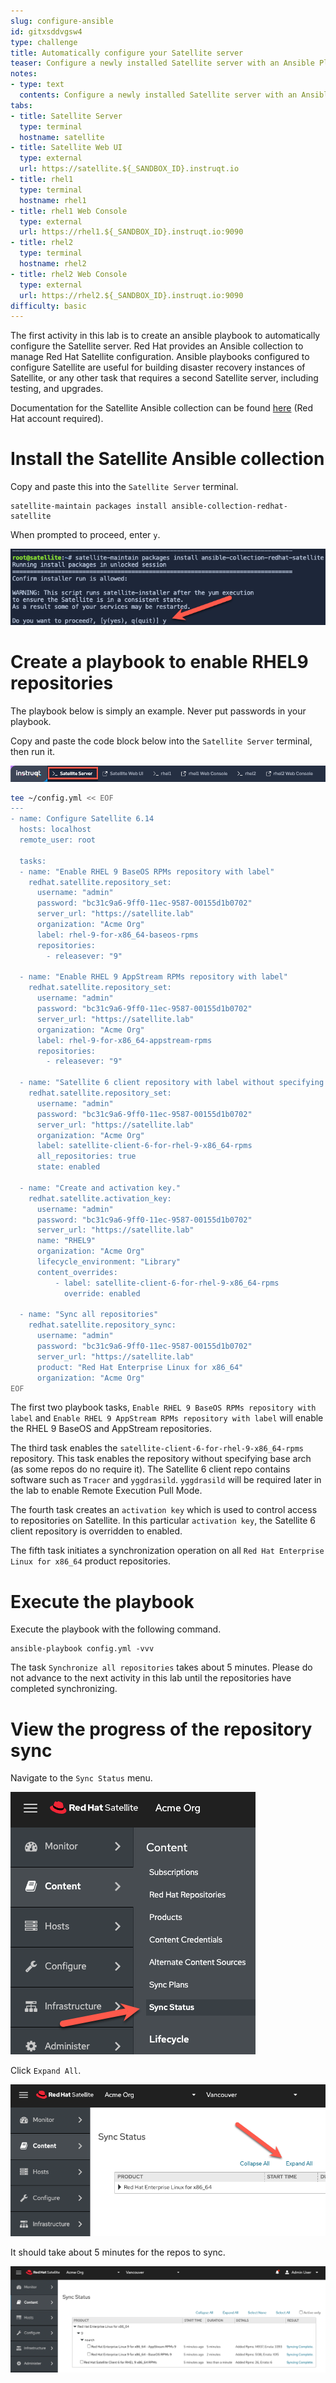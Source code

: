 ```yaml
---
slug: configure-ansible
id: gitxsddvgsw4
type: challenge
title: Automatically configure your Satellite server
teaser: Configure a newly installed Satellite server with an Ansible Playbook
notes:
- type: text
  contents: Configure a newly installed Satellite server with an Ansible Playbook
tabs:
- title: Satellite Server
  type: terminal
  hostname: satellite
- title: Satellite Web UI
  type: external
  url: https://satellite.${_SANDBOX_ID}.instruqt.io
- title: rhel1
  type: terminal
  hostname: rhel1
- title: rhel1 Web Console
  type: external
  url: https://rhel1.${_SANDBOX_ID}.instruqt.io:9090
- title: rhel2
  type: terminal
  hostname: rhel2
- title: rhel2 Web Console
  type: external
  url: https://rhel2.${_SANDBOX_ID}.instruqt.io:9090
difficulty: basic
---
```

The first activity in this lab is to create an ansible playbook to automatically configure the Satellite server. Red Hat provides an Ansible collection to manage Red Hat Satellite configuration. Ansible playbooks configured to configure Satellite are useful for building disaster recovery instances of Satellite, or any other task that requires a second Satellite server, including testing, and upgrades.

Documentation for the Satellite Ansible collection can be found [here](https://console.redhat.com/ansible/automation-hub/repo/published/redhat/satellite/docs) (Red Hat account required).

Install the Satellite Ansible collection
========================================

Copy and paste this into the `Satellite Server` terminal.
```
satellite-maintain packages install ansible-collection-redhat-satellite
```

When prompted to proceed, enter `y`.

![yes prompt](../assets/installansible.png)

Create a playbook to enable RHEL9 repositories
==============================================

The playbook below is simply an example. Never put passwords in your playbook.

Copy and paste the code block below into the `Satellite Server` terminal, then run it.

![sat term](../assets/satellite-server-tab.png)
```bash
tee ~/config.yml << EOF
---
- name: Configure Satellite 6.14
  hosts: localhost
  remote_user: root

  tasks:
  - name: "Enable RHEL 9 BaseOS RPMs repository with label"
    redhat.satellite.repository_set:
      username: "admin"
      password: "bc31c9a6-9ff0-11ec-9587-00155d1b0702"
      server_url: "https://satellite.lab"
      organization: "Acme Org"
      label: rhel-9-for-x86_64-baseos-rpms
      repositories:
        - releasever: "9"

  - name: "Enable RHEL 9 AppStream RPMs repository with label"
    redhat.satellite.repository_set:
      username: "admin"
      password: "bc31c9a6-9ff0-11ec-9587-00155d1b0702"
      server_url: "https://satellite.lab"
      organization: "Acme Org"
      label: rhel-9-for-x86_64-appstream-rpms
      repositories:
        - releasever: "9"

  - name: "Satellite 6 client repository with label without specifying base arch"
    redhat.satellite.repository_set:
      username: "admin"
      password: "bc31c9a6-9ff0-11ec-9587-00155d1b0702"
      server_url: "https://satellite.lab"
      organization: "Acme Org"
      label: satellite-client-6-for-rhel-9-x86_64-rpms
      all_repositories: true
      state: enabled

  - name: "Create and activation key."
    redhat.satellite.activation_key:
      username: "admin"
      password: "bc31c9a6-9ff0-11ec-9587-00155d1b0702"
      server_url: "https://satellite.lab"
      name: "RHEL9"
      organization: "Acme Org"
      lifecycle_environment: "Library"
      content_overrides:
          - label: satellite-client-6-for-rhel-9-x86_64-rpms
            override: enabled

  - name: "Sync all repositories"
    redhat.satellite.repository_sync:
      username: "admin"
      password: "bc31c9a6-9ff0-11ec-9587-00155d1b0702"
      server_url: "https://satellite.lab"
      product: "Red Hat Enterprise Linux for x86_64"
      organization: "Acme Org"
EOF
```

The first two playbook tasks, `Enable RHEL 9 BaseOS RPMs repository with label` and `Enable RHEL 9 AppStream RPMs repository with label` will enable the RHEL 9 BaseOS and AppStream repositories.

The third task enables the `satellite-client-6-for-rhel-9-x86_64-rpms` repository. This task enables the repository without specifying base arch (as some repos do no require it). The Satellite 6 client repo contains software such as `Tracer` and `yggdrasild`. `yggdrasild` will be required later in the lab to enable Remote Execution Pull Mode.

The fourth task creates an `activation key` which is used to control access to repositories on Satellite. In this particular `activation key`, the Satellite 6 client repository is overridden to enabled.

The fifth task initiates a synchronization operation on all `Red Hat Enterprise Linux for x86_64` product repositories.

Execute the playbook
====================

Execute the playbook with the following command.

```
ansible-playbook config.yml -vvv
```

The task `Synchronize all repositories` takes about 5 minutes. Please do not advance to the next activity in this lab until the repositories have completed synchronizing.

View the progress of the repository sync
========================================

Navigate to the `Sync Status` menu.

![product sync](../assets/productssync.png)

Click `Expand All`.

![expand all](../assets/expandall.png)

It should take about 5 minutes for the repos to sync.

![reposynctime](../assets/reposynctime.png)